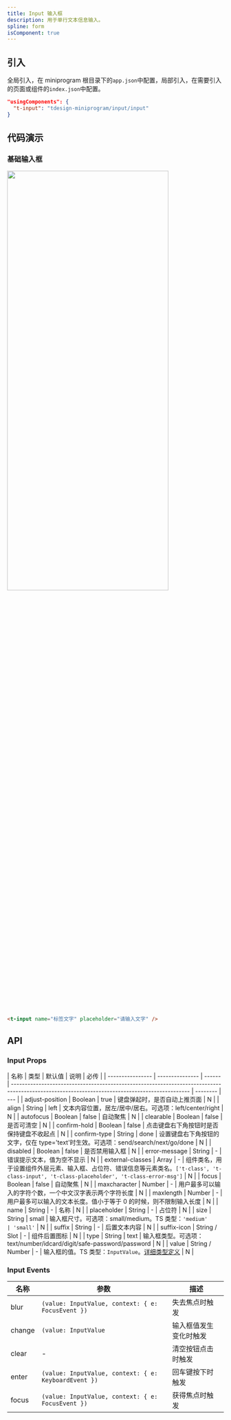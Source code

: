 ```yaml
---
title: Input 输入框
description: 用于单行文本信息输入。
spline: form
isComponent: true
---
```


## 引入

全局引入，在 miniprogram 根目录下的`app.json`中配置，局部引入，在需要引入的页面或组件的`index.json`中配置。

```json
"usingComponents": {
  "t-input": "tdesign-miniprogram/input/input"
}
```

## 代码演示

### 基础输入框

<img src="https://tdesign.gtimg.com/miniprogram/readme/input-1.png" width="375px" height="50%">

```html
<t-input name="标签文字" placeholder="请输入文字" />
```

## API

### Input Props

| 名称             | 类型            | 默认值 | 说明                                                                                                                                           | 必传     |
| ---------------- | --------------- | ------ | ---------------------------------------------------------------------------------------------------------------------------------------------- | -------- | --- |
| adjust-position  | Boolean         | true   | 键盘弹起时，是否自动上推页面                                                                                                                   | N        |
| align            | String          | left   | 文本内容位置，居左/居中/居右。可选项：left/center/right                                                                                        | N        |
| autofocus        | Boolean         | false  | 自动聚焦                                                                                                                                       | N        |
| clearable        | Boolean         | false  | 是否可清空                                                                                                                                     | N        |
| confirm-hold     | Boolean         | false  | 点击键盘右下角按钮时是否保持键盘不收起点                                                                                                       | N        |
| confirm-type     | String          | done   | 设置键盘右下角按钮的文字，仅在 type='text'时生效。可选项：send/search/next/go/done                                                             | N        |
| disabled         | Boolean         | false  | 是否禁用输入框                                                                                                                                 | N        |
| error-message    | String          | -      | 错误提示文本，值为空不显示                                                                                                                     | N        |
| external-classes | Array           | -      | 组件类名，用于设置组件外层元素、输入框、占位符、错误信息等元素类名。`['t-class', 't-class-input', 't-class-placeholder', 't-class-error-msg']` | N        |
| focus            | Boolean         | false  | 自动聚焦                                                                                                                                       | N        |
| maxcharacter     | Number          | -      | 用户最多可以输入的字符个数，一个中文汉字表示两个字符长度                                                                                       | N        |
| maxlength        | Number          | -      | 用户最多可以输入的文本长度。值小于等于 0 的时候，则不限制输入长度                                                                              | N        |
| name             | String          | -      | 名称                                                                                                                                           | N        |
| placeholder      | String          | -      | 占位符                                                                                                                                         | N        |
| size             | String          | small  | 输入框尺寸。可选项：small/medium。TS 类型：`'medium'                                                                                           | 'small'` | N   |
| suffix           | String          | -      | 后置文本内容                                                                                                                                   | N        |
| suffix-icon      | String / Slot   | -      | 组件后置图标                                                                                                                                   | N        |
| type             | String          | text   | 输入框类型。可选项：text/number/idcard/digit/safe-password/password                                                                            | N        |
| value            | String / Number | -      | 输入框的值。TS 类型：`InputValue`。[详细类型定义](https://github.com/TDesignOteam/tdesign-miniprogram/tree/develop/src/input/type.ts)          | N        |

### Input Events

| 名称   | 参数                                                 | 描述                   |
| ------ | ---------------------------------------------------- | ---------------------- |
| blur   | `(value: InputValue, context: { e: FocusEvent })`    | 失去焦点时触发         |
| change | `(value: InputValue`                                 | 输入框值发生变化时触发 |
| clear  | -                                                    | 清空按钮点击时触发     |
| enter  | `(value: InputValue, context: { e: KeyboardEvent })` | 回车键按下时触发       |
| focus  | `(value: InputValue, context: { e: FocusEvent })`    | 获得焦点时触发         |
